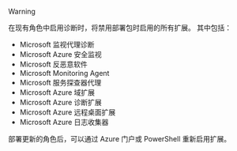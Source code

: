 > [!WARNING]
> 在现有角色中启用诊断时，将禁用部署包时启用的所有扩展。 其中包括：
>
> * Microsoft 监视代理诊断
> * Microsoft Azure 安全监视
> * Microsoft 反恶意软件                 
> * Microsoft Monitoring Agent
> * Microsoft 服务探查器代理      
> * Microsoft Azure 域扩展        
> * Microsoft Azure 诊断扩展   
> * Microsoft Azure 远程桌面扩展
> * Microsoft Azure 日志收集器
>
> 部署更新的角色后，可以通过 Azure 门户或 PowerShell 重新启用扩展。
>
